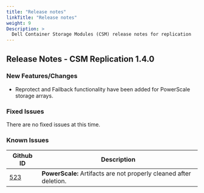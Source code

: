 ```yaml
---
title: "Release notes"
linkTitle: "Release notes"
weight: 9
Description: >
  Dell Container Storage Modules (CSM) release notes for replication
---
```


## Release Notes - CSM Replication 1.4.0

### New Features/Changes

 - Reprotect and Failback functionality have been added for PowerScale storage arrays. 

### Fixed Issues

There are no fixed issues at this time. 

### Known Issues
| Github ID                                     | Description                                                        |
| --------------------------------------------- | ------------------------------------------------------------------ |
| [523](https://github.com/dell/csm/issues/523) | **PowerScale:** Artifacts are not properly cleaned after deletion. |
